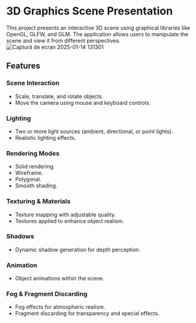 # 3D Graphics Scene Presentation

This project presents an interactive 3D scene using graphical libraries like OpenGL, GLFW, and GLM. The application allows users to manipulate the scene and view it from different perspectives.
![Captură de ecran 2025-01-14 131301](https://github.com/user-attachments/assets/cdb7cbea-fa20-4d74-9fb0-ac6d33276673)

## Features

### Scene Interaction
- Scale, translate, and rotate objects.
- Move the camera using mouse and keyboard controls.

### Lighting
- Two or more light sources (ambient, directional, or point lights).
- Realistic lighting effects.

### Rendering Modes
- Solid rendering.
- Wireframe.
- Polygonal.
- Smooth shading.

### Texturing & Materials
- Texture mapping with adjustable quality.
- Textures applied to enhance object realism.

### Shadows
- Dynamic shadow generation for depth perception.

### Animation
- Object animations within the scene.

### Fog & Fragment Discarding
- Fog effects for atmospheric realism.
- Fragment discarding for transparency and special effects.
